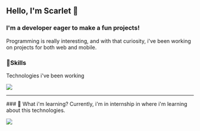 ## Hello, I'm Scarlet 👋
### I'm a developer eager to make a fun projects!
Programming is really interesting, and with that curiosity, i've been working on projects for both web and mobile.

### 🔧Skills
Technologies i've been working
<p align="left">
  <a href="https://skillicons.dev">
    <img src="https://skillicons.dev/icons?i=java,spring,mysql,html,css,kotlin,php,androidstudio,unity" />
  </a>
</p>
<hr>
### 🧠 What i'm learning?
Currently, i'm in internship in where i'm learning about this technologies.
<p align="left">
  <a href="https://skillicons.dev">
    <img src="https://skillicons.dev/icons?i=angular,mongodb,tailwind,ts" />
  </a>
</p>
